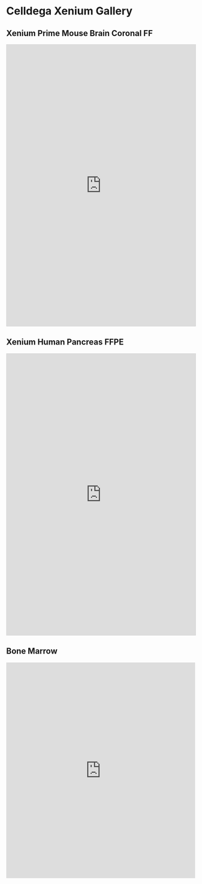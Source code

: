 # Celldega Xenium Gallery

## Xenium Prime Mouse Brain Coronal FF
<iframe width="100%" height="750" style="border: 1px solid #d3d3d3; overflow: hidden"
src="https://observablehq.com/embed/c8352eb0ccafef92?cells=root"></iframe>

<!-- ## Xenium Prime Human Skin FFPE outs
<iframe width="100%" height="750" style="border: 1px solid #d3d3d3; overflow: hidden"
src="https://observablehq.com/embed/7782aa99166a0eef?cells=root"></iframe> -->

## Xenium Human Pancreas FFPE
<iframe width="100%" height="750" style="border: 1px solid #d3d3d3; overflow: hidden"
  src="https://observablehq.com/embed/972a5d0fe55e7edc?cells=root"></iframe>

## Bone Marrow
<iframe width="100%" height="575" frameborder="0"
src="https://observablehq.com/embed/@cornhundred/celldega-xenium-bone-marrow-example?cells=root"></iframe>